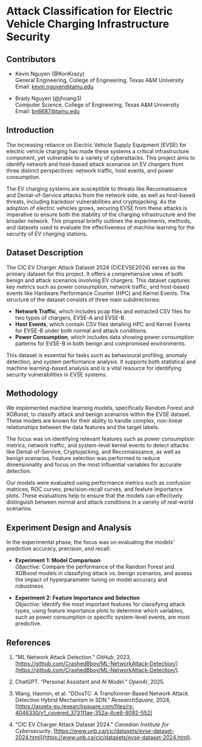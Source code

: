 # Attack Classification for Electric Vehicle Charging Infrastructure Security

## **Contributors**
- Kevin Nguyen (@KonKrazy)  
  General Engineering, College of Engineering, Texas A&M University  
  Email: kevin.nguyen@tamu.edu

- Brady Nguyen (@jhoang3)  
  Computer Science, College of Engineering, Texas A&M University  
  Email: bn6687@tamu.edu

## **Introduction**
The increasing reliance on Electric Vehicle Supply Equipment (EVSE) for electric vehicle charging has made these systems a critical infrastructure component, yet vulnerable to a variety of cyberattacks. This project aims to identify network and host-based attack scenarios on EV chargers from three distinct perspectives: network traffic, host events, and power consumption.  

The EV charging systems are susceptible to threats like Reconnaissance and Denial-of-Service attacks from the network side, as well as host-based threats, including backdoor vulnerabilities and cryptojacking. As the adoption of electric vehicles grows, securing EVSE from these attacks is imperative to ensure both the stability of the charging infrastructure and the broader network. This proposal briefly outlines the experiments, methods, and datasets used to evaluate the effectiveness of machine learning for the security of EV charging stations.

## **Dataset Description**
The CIC EV Charger Attack Dataset 2024 (CICEVSE2024) serves as the primary dataset for this project. It offers a comprehensive view of both benign and attack scenarios involving EV chargers. This dataset captures key metrics such as power consumption, network traffic, and host-based events like Hardware Performance Counter (HPC) and Kernel Events. The structure of the dataset consists of three main subdirectories:

- **Network Traffic**, which includes pcap files and extracted CSV files for two types of chargers, EVSE-A and EVSE-B.  
- **Host Events**, which contain CSV files detailing HPC and Kernel Events for EVSE-B under both normal and attack conditions.  
- **Power Consumption**, which includes data showing power consumption patterns for EVSE-B in both benign and compromised environments.  

This dataset is essential for tasks such as behavioural profiling, anomaly detection, and system performance analysis. It supports both statistical and machine learning-based analysis and is a vital resource for identifying security vulnerabilities in EVSE systems.

## **Methodology**
We implemented machine learning models, specifically Random Forest and XGBoost, to classify attack and benign scenarios within the EVSE dataset. These models are known for their ability to handle complex, non-linear relationships between the data features and the target labels. 

The focus was on identifying relevant features such as power consumption metrics, network traffic, and system-level kernel events to detect attacks like Denial-of-Service, Cryptojacking, and Reconnaissance, as well as benign scenarios. Feature selection was performed to reduce dimensionality and focus on the most influential variables for accurate detection. 

Our models were evaluated using performance metrics such as confusion matrices, ROC curves, precision-recall curves, and feature importance plots. These evaluations help to ensure that the models can effectively distinguish between normal and attack conditions in a variety of real-world scenarios.

## **Experiment Design and Analysis**
In the experimental phase, the focus was on evaluating the models' prediction accuracy, precision, and recall:

- **Experiment 1: Model Comparison**  
  *Objective:* Compare the performance of the Random Forest and XGBoost models in classifying attack vs. benign scenarios, and assess the impact of hyperparameter tuning on model accuracy and robustness.

- **Experiment 2: Feature Importance and Selection**  
  *Objective:* Identify the most important features for classifying attack types, using feature importance plots to determine which variables, such as power consumption or specific system-level events, are most predictive.

## **References**
1. "ML Network Attack Detection." *GitHub*, 2023, [https://github.com/CrashedBboy/ML-NetworkAttack-Detection/](https://github.com/CrashedBboy/ML-NetworkAttack-Detection/).

2. ChatGPT. "Personal Assistant and AI Model." *OpenAI*, 2025.

3. Wang, Haomin, et al. "DDosTC: A Transformer-Based Network Attack Detection Hybrid Mechanism in SDN." *ResearchSquare*, 2024, [https://assets-eu.researchsquare.com/files/rs-4046330/v1_covered_373111ae-352a-4ce6-8092-552]

4. "CIC EV Charger Attack Dataset 2024." *Canadian Institute for Cybersecurity*, [https://www.unb.ca/cic/datasets/evse-dataset-2024.html](https://www.unb.ca/cic/datasets/evse-dataset-2024.html).
